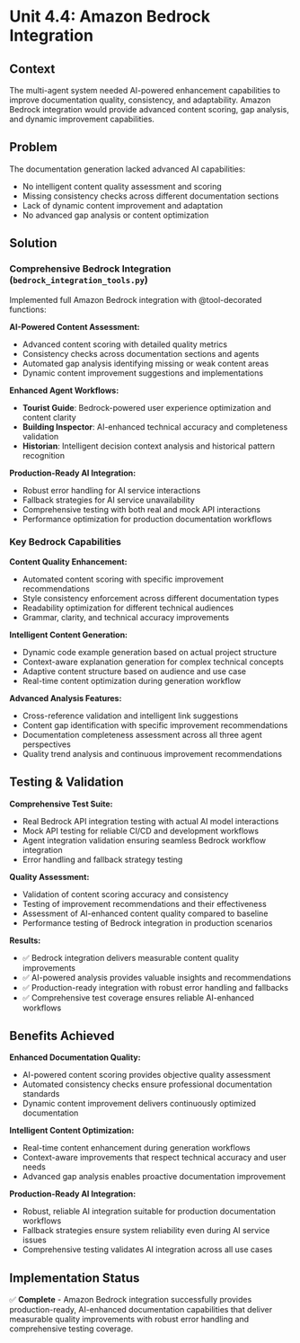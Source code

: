 # Unit 4.4: Amazon Bedrock Integration

## Context

The multi-agent system needed AI-powered enhancement capabilities to improve documentation quality, consistency, and adaptability. Amazon Bedrock integration would provide advanced content scoring, gap analysis, and dynamic improvement capabilities.

## Problem

The documentation generation lacked advanced AI capabilities:
- No intelligent content quality assessment and scoring
- Missing consistency checks across different documentation sections
- Lack of dynamic content improvement and adaptation
- No advanced gap analysis or content optimization

## Solution

### Comprehensive Bedrock Integration (`bedrock_integration_tools.py`)

Implemented full Amazon Bedrock integration with @tool-decorated functions:

**AI-Powered Content Assessment:**
- Advanced content scoring with detailed quality metrics
- Consistency checks across documentation sections and agents
- Automated gap analysis identifying missing or weak content areas
- Dynamic content improvement suggestions and implementations

**Enhanced Agent Workflows:**
- **Tourist Guide**: Bedrock-powered user experience optimization and content clarity
- **Building Inspector**: AI-enhanced technical accuracy and completeness validation
- **Historian**: Intelligent decision context analysis and historical pattern recognition

**Production-Ready AI Integration:**
- Robust error handling for AI service interactions
- Fallback strategies for AI service unavailability
- Comprehensive testing with both real and mock API interactions
- Performance optimization for production documentation workflows

### Key Bedrock Capabilities

**Content Quality Enhancement:**
- Automated content scoring with specific improvement recommendations
- Style consistency enforcement across different documentation types
- Readability optimization for different technical audiences
- Grammar, clarity, and technical accuracy improvements

**Intelligent Content Generation:**
- Dynamic code example generation based on actual project structure
- Context-aware explanation generation for complex technical concepts
- Adaptive content structure based on audience and use case
- Real-time content optimization during generation workflow

**Advanced Analysis Features:**
- Cross-reference validation and intelligent link suggestions
- Content gap identification with specific improvement recommendations
- Documentation completeness assessment across all three agent perspectives
- Quality trend analysis and continuous improvement recommendations

## Testing & Validation

**Comprehensive Test Suite:**
- Real Bedrock API integration testing with actual AI model interactions
- Mock API testing for reliable CI/CD and development workflows
- Agent integration validation ensuring seamless Bedrock workflow integration
- Error handling and fallback strategy testing

**Quality Assessment:**
- Validation of content scoring accuracy and consistency
- Testing of improvement recommendations and their effectiveness
- Assessment of AI-enhanced content quality compared to baseline
- Performance testing of Bedrock integration in production scenarios

**Results:**
- ✅ Bedrock integration delivers measurable content quality improvements
- ✅ AI-powered analysis provides valuable insights and recommendations
- ✅ Production-ready integration with robust error handling and fallbacks
- ✅ Comprehensive test coverage ensures reliable AI-enhanced workflows

## Benefits Achieved

**Enhanced Documentation Quality:**
- AI-powered content scoring provides objective quality assessment
- Automated consistency checks ensure professional documentation standards
- Dynamic content improvement delivers continuously optimized documentation

**Intelligent Content Optimization:**
- Real-time content enhancement during generation workflows
- Context-aware improvements that respect technical accuracy and user needs
- Advanced gap analysis enables proactive documentation improvement

**Production-Ready AI Integration:**
- Robust, reliable AI integration suitable for production documentation workflows
- Fallback strategies ensure system reliability even during AI service issues
- Comprehensive testing validates AI integration across all use cases

## Implementation Status

✅ **Complete** - Amazon Bedrock integration successfully provides production-ready, AI-enhanced documentation capabilities that deliver measurable quality improvements with robust error handling and comprehensive testing coverage.